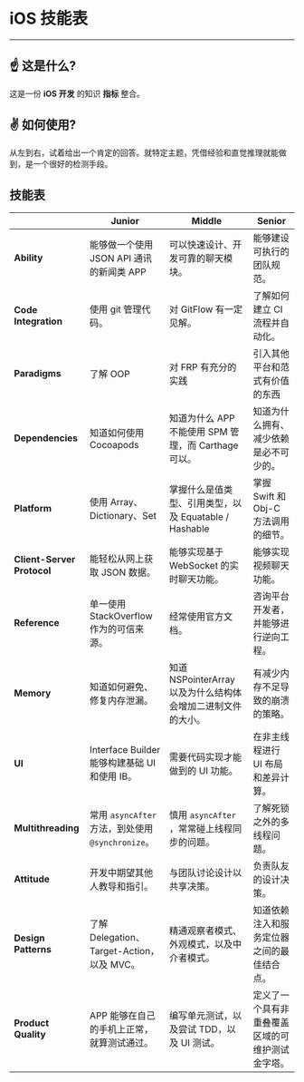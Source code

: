 

# iOS 技能表

---

## ☝️ 这是什么?

这是一份 **iOS 开发** 的知识 **指标** 整合。

## ✌️ 如何使用?

从左到右，试着给出一个肯定的回答。就特定主题，凭借经验和直觉推理就能做到，是一个很好的检测手段。

## 技能表

|                             | Junior                                            | Middle                                                       | Senior                                           |
| --------------------------- | ------------------------------------------------- | ------------------------------------------------------------ | ------------------------------------------------ |
| **Ability**                 | 能够做一个使用 JSON API 通讯的新闻类 APP          | 可以快速设计、开发可靠的聊天模块。                           | 能够建设可执行的团队规范。                       |
| **Code  Integration**       | 使用 git 管理代码。                               | 对 GitFlow 有一定见解。                                      | 了解如何建立 CI 流程并自动化。                   |
| **Paradigms**               | 了解 OOP                                          | 对 FRP 有充分的实践                                          | 引入其他平台和范式有价值的东西                   |
| **Dependencies**            | 知道如何使用 Cocoapods                            | 知道为什么 APP 不能使用 SPM 管理，而 Carthage 可以。         | 知道为什么拥有、减少依赖是必不可少的。           |
| **Platform**                | 使用 Array、Dictionary、Set                       | 掌握什么是值类型、引用类型，以及 Equatable / Hashable        | 掌握 Swift 和 Obj-C 方法调用的细节。             |
| **Client-Server  Protocol** | 能轻松从网上获取 JSON 数据。                      | 能够实现基于 WebSocket 的实时聊天功能。                      | 能够实现视频聊天功能。                           |
| **Reference**               | 单一使用 StackOverflow 作为的可信来源。           | 经常使用官方文档。                                           | 咨询平台开发者，并能够进行逆向工程。             |
| **Memory**                  | 知道如何避免、修复内存泄漏。                      | 知道 NSPointerArray 以及为什么结构体会增加二进制文件的大小。 | 有减少内存不足导致的崩溃的策略。                 |
| **UI**                      | Interface Builder能够构建基础 UI 和使用 IB。      | 需要代码实现才能做到的 UI 功能。                             | 在非主线程进行 UI 布局和差异计算。               |
| **Multithreading**          | 常用 `asyncAfter` 方法，到处使用 `@synchronize`。 | 慎用 `asyncAfter` ，常常碰上线程同步的问题。                 | 了解死锁之外的多线程问题。                       |
| **Attitude**                | 开发中期望其他人教导和指引。                      | 与团队讨论设计以共享决策。                                   | 负责队友的设计决策。                             |
| **Design Patterns**         | 了解 Delegation、Target-Action，以及 MVC。        | 精通观察者模式、外观模式，以及中介者模式。                   | 知道依赖注入和服务定位器之间的最佳结合点。       |
| **Product Quality**         | APP 能够在自己的手机上正常，就算测试通过。        | 编写单元测试，以及尝试 TDD，以及 UI 测试。                   | 定义了一个具有非重叠覆盖区域的可维护测试金字塔。 |